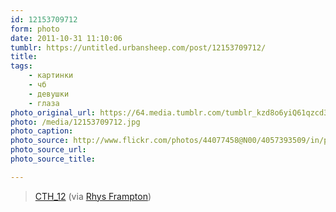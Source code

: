 ```yaml
---
id: 12153709712
form: photo
date: 2011-10-31 11:10:06
tumblr: https://untitled.urbansheep.com/post/12153709712/
title:
tags:
    - картинки
    - чб
    - девушки
    - глаза
photo_original_url: https://64.media.tumblr.com/tumblr_kzd8o6yiQ61qzcd3bo1_1280.jpg
photo: /media/12153709712.jpg
photo_caption: 
photo_source: http://www.flickr.com/photos/44077458@N00/4057393509/in/photostream
photo_source_url:
photo_source_title:

---
```


<p><blockquote>
<p><a href="http://www.flickr.com/photos/44077458@N00/4057393509/">CTH_12</a> (via <a href="http://www.flickr.com/photos/44077458@N00/">Rhys Frampton</a>)</p>
</blockquote></p>

